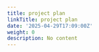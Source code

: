```yaml
---
title: project plan
linkTitle: project plan
date: '2025-04-29T17:09:00Z'
weight: 0
description: No content
---
```



